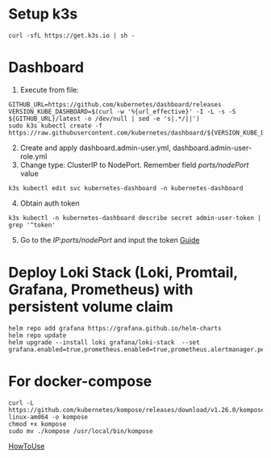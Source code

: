 # Setup k3s
````
curl -sfL https://get.k3s.io | sh -
````

# Dashboard
1. Execute from file:
````
GITHUB_URL=https://github.com/kubernetes/dashboard/releases
VERSION_KUBE_DASHBOARD=$(curl -w '%{url_effective}' -I -L -s -S ${GITHUB_URL}/latest -o /dev/null | sed -e 's|.*/||')
sudo k3s kubectl create -f https://raw.githubusercontent.com/kubernetes/dashboard/${VERSION_KUBE_DASHBOARD}/aio/deploy/recommended.yaml
````
2. Create and apply dashboard.admin-user.yml, dashboard.admin-user-role.yml
3. Change type: ClusterIP to NodePort. Remember field *ports/nodePort* value
````
k3s kubectl edit svc kubernetes-dashboard -n kubernetes-dashboard
````
4. Obtain auth token
````
k3s kubectl -n kubernetes-dashboard describe secret admin-user-token | grep '^token'
````
5. Go to the *IP*:*ports/nodePort* and input the token
[Guide](https://blog.tekspace.io/deploying-kubernetes-dashboard-in-k3s-cluster/)


# Deploy Loki Stack (Loki, Promtail, Grafana, Prometheus) with persistent volume claim
````
helm repo add grafana https://grafana.github.io/helm-charts
helm repo update
helm upgrade --install loki grafana/loki-stack  --set grafana.enabled=true,prometheus.enabled=true,prometheus.alertmanager.persistentVolume.enabled=false,prometheus.server.persistentVolume.enabled=false,loki.persistence.enabled=true,loki.persistence.storageClassName=standard,loki.persistence.size=5Gi
````
# For docker-compose
````
curl -L https://github.com/kubernetes/kompose/releases/download/v1.26.0/kompose-linux-amd64 -o kompose
chmod +x kompose
sudo mv ./kompose /usr/local/bin/kompose
````
[HowToUse](https://kubernetes.io/docs/tasks/configure-pod-container/translate-compose-kubernetes/)
